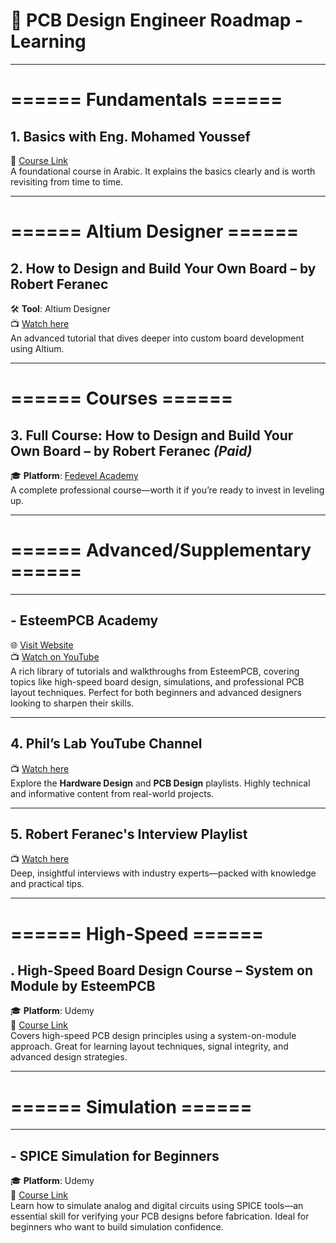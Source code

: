 # 🚀 PCB Design Engineer Roadmap - Learning
---
# ====== Fundamentals ======  

## 1. Basics with Eng. Mohamed Youssef  
📘 [Course Link]( https://youtube.com/playlist?list=PLfgCIULRQavx6TjOhr_7pkx7ne4kI1r2N&si=ZCGATnIWj48Q-or)  
A foundational course in Arabic. It explains the basics clearly and is worth revisiting from time to time.
 
---
# ====== Altium Designer ====== 

## 2. How to Design and Build Your Own Board – by Robert Feranec  
🛠️ **Tool**: Altium Designer  
📺 [Watch here](https://www.youtube.com/live/KWIzhbQaZZk)  
An advanced tutorial that dives deeper into custom board development using Altium.

---
# ====== Courses ====== 

## 3. Full Course: How to Design and Build Your Own Board – by Robert Feranec *(Paid)*  
🎓 **Platform**: [ Fedevel Academy](https://fedevel.com/)    
A complete professional course—worth it if you’re ready to invest in leveling up.

---
# ====== Advanced/Supplementary ======  
---
## - EsteemPCB Academy 
🌐 [Visit Website](https://esteempcb.com/)   
📺 [Watch on YouTube](https://www.youtube.com/@EsteemPCB/playlists)  
A rich library of tutorials and walkthroughs from EsteemPCB, covering topics like high-speed board design, simulations, and professional PCB layout techniques. Perfect for both beginners and advanced designers looking to sharpen their skills.

-----

## 4. Phil’s Lab YouTube Channel  
📺 [Watch here](https://www.youtube.com/@PhilsLab/playlists)  
Explore the **Hardware Design** and **PCB Design** playlists. Highly technical and informative content from real-world projects.

---

## 5. Robert Feranec's Interview Playlist  
📺 [Watch here](https://youtube.com/playlist?list=PLXvLToQzgzdeG8r9IEuAq6ft6r4f_1Ub_&si=2a3WQH4BrCXTNrk8)  
Deep, insightful interviews with industry experts—packed with knowledge and practical tips.

---
  
# ====== High-Speed ======  

## . High-Speed Board Design Course – System on Module by EsteemPCB  
🎓 **Platform**: Udemy  
📘 [Course Link](https://www.udemy.com/course/highspeed_board_design_course/?srsltid=AfmBOooXXm8d3v6UvCrQVlBHwglnKYilI6IK-AOlqVDen0a_wyfFu4_O&couponCode=25BBPMXFREETRMT)  
Covers high-speed PCB design principles using a system-on-module approach. Great for learning layout techniques, signal integrity, and advanced design strategies.


  ---
  
# ====== Simulation ======  
  
  ---

## - SPICE Simulation for Beginners  
🎓 **Platform**: Udemy  
📘 [Course Link](https://www.udemy.com/course/spice-simulation-for-beginners/?couponCode=25BBPMXFREETRMT)  
Learn how to simulate analog and digital circuits using SPICE tools—an essential skill for verifying your PCB designs before fabrication. Ideal for beginners who want to build simulation confidence.
